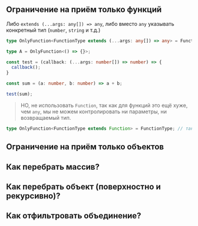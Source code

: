 ## Ограничение на приём только функций

Либо `extends (...args: any[]) => any`, либо вместо `any` указывать конкретный тип (`number`, `string` и т.д.)

```ts
type OnlyFunction<FunctionType extends (...args: any[]) => any> = FunctionType;

type A = OnlyFunction<() => {}>;

const test = (callback: (...args: number[]) => number) => {
  callback();
}

const sum = (a: number, b: number) => a + b;

test(sum);
```

> НО, не использовать `Function`, так как для функций это ещё хуже, чем `any`, мы не можем контролировать ни параметры, ни возвращаемый тип.

```ts
type OnlyFunction<FunctionType extends Function> = FunctionType; // так не делать!
```

## Ограничение на приём только объектов

## Как перебрать массив?

## Как перебрать объект (поверхностно и рекурсивно)?

## Как отфильтровать объединение?


